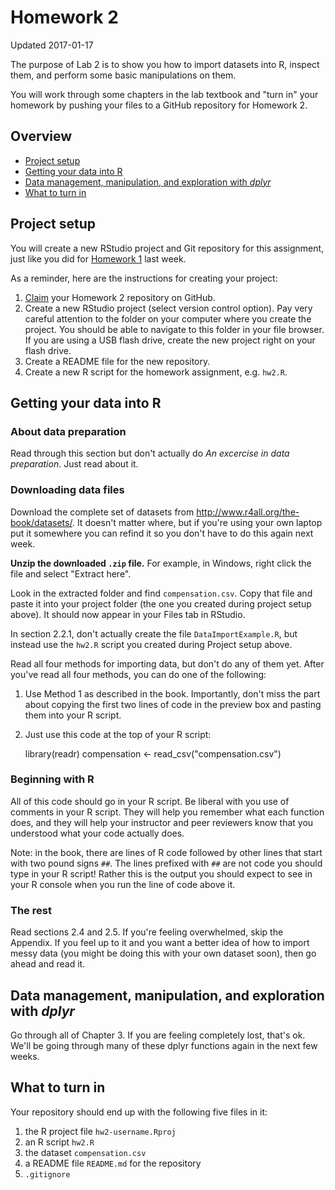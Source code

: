 Homework 2
================
Updated 2017-01-17

The purpose of Lab 2 is to show you how to import datasets into R, inspect them, and perform some basic manipulations on them.

You will work through some chapters in the lab textbook and "turn in" your homework by pushing your files to a GitHub repository for Homework 2.

Overview
--------

-   [Project setup](#project-setup)
-   [Getting your data into R](#getting-your-data-into-r)
-   [Data management, manipulation, and exploration with *dplyr*](#data-management-manipulation-and-exploration-with-dplyr)
-   [What to turn in](#what-to-turn-in)

Project setup
-------------

You will create a new RStudio project and Git repository for this assignment, just like you did for [Homework 1](hw1.md) last week.

As a reminder, here are the instructions for creating your project:

1.  [Claim](claim_repo.md) your Homework 2 repository on GitHub.
2.  Create a new RStudio project (select version control option). Pay very careful attention to the folder on your computer where you create the project. You should be able to navigate to this folder in your file browser. If you are using a USB flash drive, create the new project right on your flash drive.
3.  Create a README file for the new repository.
4.  Create a new R script for the homework assignment, e.g. `hw2.R`.

Getting your data into R
------------------------

### About data preparation

Read through this section but don't actually do *An excercise in data preparation*. Just read about it.

### Downloading data files

Download the complete set of datasets from <http://www.r4all.org/the-book/datasets/>. It doesn't matter where, but if you're using your own laptop put it somewhere you can refind it so you don't have to do this again next week.

**Unzip the downloaded `.zip` file.** For example, in Windows, right click the file and select "Extract here".

Look in the extracted folder and find `compensation.csv`. Copy that file and paste it into your project folder (the one you created during project setup above). It should now appear in your Files tab in RStudio.

In section 2.2.1, don't actually create the file `DataImportExample.R`, but instead use the `hw2.R` script you created during Project setup above.

Read all four methods for importing data, but don't do any of them yet. After you've read all four methods, you can do one of the following:

1.  Use Method 1 as described in the book. Importantly, don't miss the part about copying the first two lines of code in the preview box and pasting them into your R script.
2.  Just use this code at the top of your R script:

    library(readr) compensation &lt;- read\_csv("compensation.csv")

### Beginning with R

All of this code should go in your R script. Be liberal with you use of comments in your R script. They will help you remember what each function does, and they will help your instructor and peer reviewers know that you understood what your code actually does.

Note: in the book, there are lines of R code followed by other lines that start with two pound signs `##`. The lines prefixed with `##` are not code you should type in your R script! Rather this is the output you should expect to see in your R console when you run the line of code above it.

### The rest

Read sections 2.4 and 2.5. If you're feeling overwhelmed, skip the Appendix. If you feel up to it and you want a better idea of how to import messy data (you might be doing this with your own dataset soon), then go ahead and read it.

Data management, manipulation, and exploration with *dplyr*
-----------------------------------------------------------

Go through all of Chapter 3. If you are feeling completely lost, that's ok. We'll be going through many of these dplyr functions again in the next few weeks.

What to turn in
---------------

Your repository should end up with the following five files in it:

1.  the R project file `hw2-username.Rproj`
2.  an R script `hw2.R`
3.  the dataset `compensation.csv`
4.  a README file `README.md` for the repository
5.  `.gitignore`

